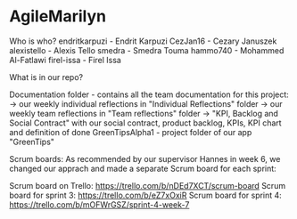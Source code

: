 # AgileMarilyn

Who is who?
endritkarpuzi - Endrit Karpuzi
CezJan16 - Cezary Januszek
alexistello - Alexis Tello
smedra - Smedra Touma 
hammo740 - Mohammed Al-Fatlawi
firel-issa - Firel Issa


What is in our repo?

Documentation folder - contains all the team documentation for this project: 
 -> our weekly individual reflections in "Individual Reflections" folder
 -> our weekly team reflections in "Team reflections" folder
 -> "KPI, Backlog and Social Contract" with our social contract, product backlog, KPIs, KPI chart and definition of done
 GreenTipsAlpha1 - project folder of our app "GreenTips"
 

Scrum boards:
As recommended by our supervisor Hannes in week 6, we changed our apprach and made a separate Scrum board for each sprint:

Scrum board on Trello: https://trello.com/b/nDEd7XCT/scrum-board
Scrum board for sprint 3: https://trello.com/b/eZ7xOxiR
Scrum board for sprint 4: https://trello.com/b/mOFWrGSZ/sprint-4-week-7
